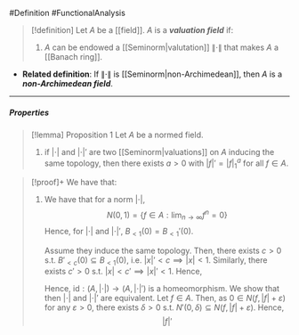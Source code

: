 #Definition #FunctionalAnalysis 

> [!definition]
> Let $A$ be a [[field]]. $A$ is a ***valuation field*** if:
> 1. $A$ can be endowed a [[Seminorm|valutation]] $\|\cdot\|$ that makes $A$ a [[Banach ring]].

- **Related definition**: If $\|\cdot\|$ is [[Seminorm|non-Archimedean]], then $A$ is a ***non-Archimedean field***.

---
##### Properties
> [!lemma] Proposition 1
> Let $A$ be a normed field. 
> 1. if $\left| \cdot \right|$ and $\left| \cdot \right|'$ are two [[Seminorm|valuations]] on $A$ inducing the same topology, then there exists $a>0$ with $\left| f \right|'=\left| f \right|_{1}^a$ for all $f\in A$.

> [!proof]+
> We have that:
> 1. We have that for a norm $\left| \cdot \right|$, $$N(0,1)=\{ f\in A:\lim_{ n \to \infty } f^n =0 \}$$Hence, for $\left| \cdot \right|$ and $\left| \cdot \right|'$, $B_{<1}(0)=B_{<1}'(0)$. 
>    
>    
>    Assume they induce the same topology. Then, there exists $c>0$ s.t. $B'_{<c}(0)\subseteq B_{<1}(0)$, i.e. $\left| x \right|'<c\implies \left| x \right|<1$. Similarly, there exists $c'>0$ s.t. $\left| x \right|<c'\implies \left| x \right|'<1$. Hence, $$$$
>    
>    Hence, $\text{id}:(A, \left| \cdot \right|)\to (A,\left| \cdot \right|')$ is a homeomorphism. We show that then $\left| \cdot \right|$ and $\left| \cdot \right|'$ are equivalent. Let $f\in A$. Then, as $0\in N(f,\left| f \right|+\varepsilon)$ for any $\varepsilon>0$, there exists $\delta>0$ s.t. $N'(0,\delta)\subseteq N(f,\left| f \right|+\varepsilon)$. Hence, $$\left| f \right| '$$